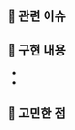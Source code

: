 ## 📎 관련 이슈
<!--이슈 태스크를 모두 완료하고 닫는다면 Resolves #번호-->
<!--이슈 태스크를 모두 완료하지는 못 했지만 닫는다면 Closes #번호-->
<!--이슈 태스크를 일부 완료하고 열어둔다면 Fixes #번호-->

## 📌 구현 내용
<!--빠른 리뷰를 위해 이해를 도울 만한 설명이 있다면 적어주세요!-->
- 
- 

## 📝 고민한 점
